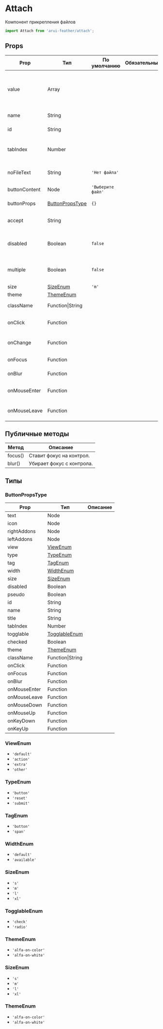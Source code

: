 # Attach

Компонент прикрепления файлов

```javascript
import Attach from 'arui-feather/attach';
```




## Props


| Prop  | Тип  | По умолчанию | Обязательный | Описание |
| ----- | ---- | ------------ | ------------ |----------|
| value | Array |  |  | Содержимое поля ввода, указанное по умолчанию. Принимает массив объектов типа File или null. |
| name | String |  |  | Уникальное имя блока |
| id | String |  |  | Идентификатор компонента в DOM |
| tabIndex | Number |  |  | Последовательность перехода между контролами при нажатии на Tab |
| noFileText | String | `'Нет файла'`  |  | Текст для случая, когда файл не загружен |
| buttonContent | Node | `'Выберите файл'`  |  | Содержимое кнопки для выбора файла |
| buttonProps | [ButtonPropsType](#ButtonPropsType) | `{}`  |  | Свойства для кнопки |
| accept | String |  |  | Доступные для выбора MIME типы файлов |
| disabled | Boolean | `false`  |  | Управление возможностью изменения значения компонента |
| multiple | Boolean | `false`  |  | Управляет возможностью выбора нескольких файлов |
| size | [SizeEnum](#SizeEnum) | `'m'`  |  | Размер компонента |
| theme | [ThemeEnum](#ThemeEnum) |  |  | Тема компонента |
| className | Function\|String |  |  | Дополнительный класс |
| onClick | Function |  |  | Обработчик клика по компоненту кнопки |
| onChange | Function |  |  | Обработчик изменения значения 'value' |
| onFocus | Function |  |  | Обработчик фокуса компонента |
| onBlur | Function |  |  | Обработчик снятия фокуса компонента |
| onMouseEnter | Function |  |  | Обработчик события наведения курсора на кнопку |
| onMouseLeave | Function |  |  | Обработчик события снятия курсора с кнопки |





## Публичные методы
| Метод  | Описание |
| ------ | -------- |
| focus() | Ставит фокус на контрол. |
| blur() | Убирает фокус с контрола. |





## Типы




### <a id="ButtonPropsType"></a>ButtonPropsType

| Prop  | Тип  | Описание |
| ----- | ---- |----------|
| text | Node |  |
| icon | Node |  |
| rightAddons | Node |  |
| leftAddons | Node |  |
| view | [ViewEnum](#ViewEnum) |  |
| type | [TypeEnum](#TypeEnum) |  |
| tag | [TagEnum](#TagEnum) |  |
| width | [WidthEnum](#WidthEnum) |  |
| size | [SizeEnum](#SizeEnum) |  |
| disabled | Boolean |  |
| pseudo | Boolean |  |
| id | String |  |
| name | String |  |
| title | String |  |
| tabIndex | Number |  |
| togglable | [TogglableEnum](#TogglableEnum) |  |
| checked | Boolean |  |
| theme | [ThemeEnum](#ThemeEnum) |  |
| className | Function\|String |  |
| onClick | Function |  |
| onFocus | Function |  |
| onBlur | Function |  |
| onMouseEnter | Function |  |
| onMouseLeave | Function |  |
| onMouseDown | Function |  |
| onMouseUp | Function |  |
| onKeyDown | Function |  |
| onKeyUp | Function |  |







### <a id="ViewEnum"></a>ViewEnum

 * `'default'`
 * `'action'`
 * `'extra'`
 * `'other'`


### <a id="TypeEnum"></a>TypeEnum

 * `'button'`
 * `'reset'`
 * `'submit'`


### <a id="TagEnum"></a>TagEnum

 * `'button'`
 * `'span'`


### <a id="WidthEnum"></a>WidthEnum

 * `'default'`
 * `'available'`


### <a id="SizeEnum"></a>SizeEnum

 * `'s'`
 * `'m'`
 * `'l'`
 * `'xl'`


### <a id="TogglableEnum"></a>TogglableEnum

 * `'check'`
 * `'radio'`


### <a id="ThemeEnum"></a>ThemeEnum

 * `'alfa-on-color'`
 * `'alfa-on-white'`


### <a id="SizeEnum"></a>SizeEnum

 * `'s'`
 * `'m'`
 * `'l'`
 * `'xl'`


### <a id="ThemeEnum"></a>ThemeEnum

 * `'alfa-on-color'`
 * `'alfa-on-white'`



